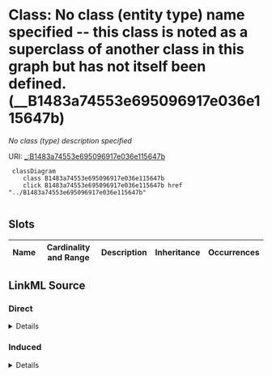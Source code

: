 

# Class: No class (entity type) name specified -- this class is noted as a superclass of another class in this graph but has not itself been defined. (__B1483a74553e695096917e036e115647b)


_No class (type) description specified_







URI: [_:B1483a74553e695096917e036e115647b](_:B1483a74553e695096917e036e115647b)






```mermaid
 classDiagram
    class B1483a74553e695096917e036e115647b
    click B1483a74553e695096917e036e115647b href "../B1483a74553e695096917e036e115647b"
      
```




<!-- no inheritance hierarchy -->


## Slots

| Name | Cardinality and Range | Description | Inheritance | Occurrences |
| ---  | --- | --- | --- | --- |














## LinkML Source

<!-- TODO: investigate https://stackoverflow.com/questions/37606292/how-to-create-tabbed-code-blocks-in-mkdocs-or-sphinx -->

### Direct

<details>

```yaml
name: __B1483a74553e695096917e036e115647b
conforms_to: No schema conformance document specified
description: No class (type) description specified
title: No class (entity type) name specified -- this class is noted as a superclass
  of another class in this graph but has not itself been defined.
from_schema: sawgraph-kg
rank: 1000
class_uri: _:B1483a74553e695096917e036e115647b

```
</details>

### Induced

<details>

```yaml
name: __B1483a74553e695096917e036e115647b
conforms_to: No schema conformance document specified
description: No class (type) description specified
title: No class (entity type) name specified -- this class is noted as a superclass
  of another class in this graph but has not itself been defined.
from_schema: sawgraph-kg
rank: 1000
class_uri: _:B1483a74553e695096917e036e115647b

```
</details>